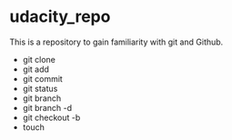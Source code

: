 # udacity_repo
This is a repository to gain familiarity with git and Github.

- git clone
- git add
- git commit
- git status
- git branch
- git branch -d
- git checkout -b
- touch
